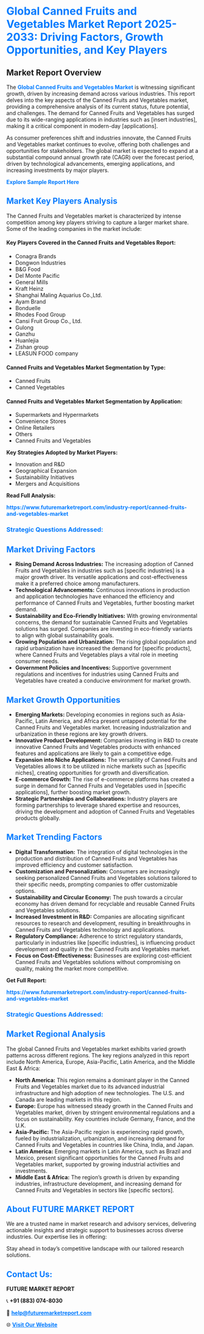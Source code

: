 <h1 style="color: #007BFF;">Global Canned Fruits and Vegetables Market Report 2025-2033: Driving Factors, Growth Opportunities, and Key Players</h1>

<section id="overview">
<h2>Market Report Overview</h2>
<p>The <a href="https://www.futuremarketreport.com/industry-report/canned-fruits-and-vegetables-market" style="color: #007BFF; text-decoration: none;"><strong>Global Canned Fruits and Vegetables Market</strong></a> is witnessing significant growth, driven by increasing demand across various industries. This report delves into the key aspects of the Canned Fruits and Vegetables market, providing a comprehensive analysis of its current status, future potential, and challenges. The demand for Canned Fruits and Vegetables has surged due to its wide-ranging applications in industries such as [insert industries], making it a critical component in modern-day [applications].</p>
<p>As consumer preferences shift and industries innovate, the Canned Fruits and Vegetables market continues to evolve, offering both challenges and opportunities for stakeholders. The global market is expected to expand at a substantial compound annual growth rate (CAGR) over the forecast period, driven by technological advancements, emerging applications, and increasing investments by major players.</p>
</section>

<section id="overview">
<p><a href="https://www.futuremarketreport.com/request-sample/reportId=112991" style="color: #007BFF; text-decoration: none;"><strong>Explore Sample Report Here</strong></a></p>
</section>

<section id="key-players">
<h2 style="color: #007BFF;">Market Key Players Analysis</h2>
<p>The Canned Fruits and Vegetables market is characterized by intense competition among key players striving to capture a larger market share. Some of the leading companies in the market include:</p>
<h4>Key Players Covered in the Canned Fruits and Vegetables Report:</h4>
<ul><li>Conagra Brands</li><li>Dongwon Industries</li><li>B&amp;G Food</li><li>Del Monte Pacific</li><li>General Mills</li><li>Kraft Heinz</li><li>Shanghai Maling Aquarius Co.,Ltd.</li><li>Ayam Brand</li><li>Bonduelle</li><li>Rhodes Food Group</li><li>Cansi Fruit Group Co., Ltd.</li><li>Gulong</li><li>Ganzhu</li><li>Huanlejia</li><li>Zishan group</li><li>LEASUN FOOD company</li></ul>
<h4>Canned Fruits and Vegetables Market Segmentation by Type:</h4>
<ul><li>Canned Fruits</li><li>Canned Vegetables</li></ul>

<h4>Canned Fruits and Vegetables Market Segmentation by Application:</h4>
<ul><li>Supermarkets and Hypermarkets</li><li>Convenience Stores</li><li>Online Retailers</li><li>Others</li><li>Canned Fruits and Vegetables</li></ul>
<p><strong>Key Strategies Adopted by Market Players:</strong></p>
<ul>
<li>Innovation and R&D</li>
<li>Geographical Expansion</li>
<li>Sustainability Initiatives</li>
<li>Mergers and Acquisitions</li>
</ul>
</section>

<section>
<p><strong>Read Full Analysis: </strong></p><a href="https://www.futuremarketreport.com/industry-report/canned-fruits-and-vegetables-market" style="color: #007BFF; text-decoration: none;"><strong>https://www.futuremarketreport.com/industry-report/canned-fruits-and-vegetables-market</strong></a>
<h3 style="color: #007BFF;">Strategic Questions Addressed:</h3>
</section>

<section id="driving-factors">
<h2 style="color: #007BFF;">Market Driving Factors</h2>
<ul>
<li><strong>Rising Demand Across Industries:</strong> The increasing adoption of Canned Fruits and Vegetables in industries such as [specific industries] is a major growth driver. Its versatile applications and cost-effectiveness make it a preferred choice among manufacturers.</li>
<li><strong>Technological Advancements:</strong> Continuous innovations in production and application technologies have enhanced the efficiency and performance of Canned Fruits and Vegetables, further boosting market demand.</li>
<li><strong>Sustainability and Eco-Friendly Initiatives:</strong> With growing environmental concerns, the demand for sustainable Canned Fruits and Vegetables solutions has surged. Companies are investing in eco-friendly variants to align with global sustainability goals.</li>
<li><strong>Growing Population and Urbanization:</strong> The rising global population and rapid urbanization have increased the demand for [specific products], where Canned Fruits and Vegetables plays a vital role in meeting consumer needs.</li>
<li><strong>Government Policies and Incentives:</strong> Supportive government regulations and incentives for industries using Canned Fruits and Vegetables have created a conducive environment for market growth.</li>
</ul>
</section>

<section id="growth-opportunities">
<h2 style="color: #007BFF;">Market Growth Opportunities</h2>
<ul>
<li><strong>Emerging Markets:</strong> Developing economies in regions such as Asia-Pacific, Latin America, and Africa present untapped potential for the Canned Fruits and Vegetables market. Increasing industrialization and urbanization in these regions are key growth drivers.</li>
<li><strong>Innovative Product Development:</strong> Companies investing in R&D to create innovative Canned Fruits and Vegetables products with enhanced features and applications are likely to gain a competitive edge.</li>
<li><strong>Expansion into Niche Applications:</strong> The versatility of Canned Fruits and Vegetables allows it to be utilized in niche markets such as [specific niches], creating opportunities for growth and diversification.</li>
<li><strong>E-commerce Growth:</strong> The rise of e-commerce platforms has created a surge in demand for Canned Fruits and Vegetables used in [specific applications], further boosting market growth.</li>
<li><strong>Strategic Partnerships and Collaborations:</strong> Industry players are forming partnerships to leverage shared expertise and resources, driving the development and adoption of Canned Fruits and Vegetables products globally.</li>
</ul>
</section>

<section id="trending-factors">
<h2 style="color: #007BFF;">Market Trending Factors</h2>
<ul>
<li><strong>Digital Transformation:</strong> The integration of digital technologies in the production and distribution of Canned Fruits and Vegetables has improved efficiency and customer satisfaction.</li>
<li><strong>Customization and Personalization:</strong> Consumers are increasingly seeking personalized Canned Fruits and Vegetables solutions tailored to their specific needs, prompting companies to offer customizable options.</li>
<li><strong>Sustainability and Circular Economy:</strong> The push towards a circular economy has driven demand for recyclable and reusable Canned Fruits and Vegetables solutions.</li>
<li><strong>Increased Investment in R&D:</strong> Companies are allocating significant resources to research and development, resulting in breakthroughs in Canned Fruits and Vegetables technology and applications.</li>
<li><strong>Regulatory Compliance:</strong> Adherence to strict regulatory standards, particularly in industries like [specific industries], is influencing product development and quality in the Canned Fruits and Vegetables market.</li>
<li><strong>Focus on Cost-Effectiveness:</strong> Businesses are exploring cost-efficient Canned Fruits and Vegetables solutions without compromising on quality, making the market more competitive.</li>
</ul>
</section>

<section>
<p><strong>Get Full Report: </strong></p><a href="https://www.futuremarketreport.com/industry-report/canned-fruits-and-vegetables-market" style="color: #007BFF; text-decoration: none;"><strong>https://www.futuremarketreport.com/industry-report/canned-fruits-and-vegetables-market</strong></a>
<h3 style="color: #007BFF;">Strategic Questions Addressed:</h3>
</section>


<section id="regional-analysis">
<h2 style="color: #007BFF;">Market Regional Analysis</h2>
<p>The global Canned Fruits and Vegetables market exhibits varied growth patterns across different regions. The key regions analyzed in this report include North America, Europe, Asia-Pacific, Latin America, and the Middle East & Africa:</p>
<ul>
<li><strong>North America:</strong> This region remains a dominant player in the Canned Fruits and Vegetables market due to its advanced industrial infrastructure and high adoption of new technologies. The U.S. and Canada are leading markets in this region.</li>
<li><strong>Europe:</strong> Europe has witnessed steady growth in the Canned Fruits and Vegetables market, driven by stringent environmental regulations and a focus on sustainability. Key countries include Germany, France, and the U.K.</li>
<li><strong>Asia-Pacific:</strong> The Asia-Pacific region is experiencing rapid growth, fueled by industrialization, urbanization, and increasing demand for Canned Fruits and Vegetables in countries like China, India, and Japan.</li>
<li><strong>Latin America:</strong> Emerging markets in Latin America, such as Brazil and Mexico, present significant opportunities for the Canned Fruits and Vegetables market, supported by growing industrial activities and investments.</li>
<li><strong>Middle East & Africa:</strong> The region’s growth is driven by expanding industries, infrastructure development, and increasing demand for Canned Fruits and Vegetables in sectors like [specific sectors].</li>
</ul>
</section>

<footer>
<h2 style="color: #007BFF;">About FUTURE MARKET REPORT</h2>
<p>We are a trusted name in market research and advisory services, delivering actionable insights and strategic support to businesses across diverse industries. Our expertise lies in offering:</p>

<p>Stay ahead in today’s competitive landscape with our tailored research solutions.</p>

<h2 style="color: #007BFF;">Contact Us:</h2>
<p><strong>FUTURE MARKET REPORT</strong></p>
<p>📞 <strong>+91 (883) 074-8030</strong></p>
<p>📧 <strong><a href="mailto:help@futuremarketreport.com" style="color: #007BFF;">help@futuremarketreport.com</a></strong></p>
<p>🌐 <strong><a href="https://www.futuremarketreport.com/" style="color: #007BFF;">Visit Our Website</a></strong></p>
</footer>